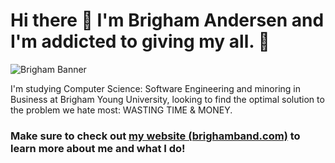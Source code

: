 # Hi there 👋 I'm **Brigham Andersen** and I'm addicted to giving my all. 💯

![Brigham Banner](https://raw.githubusercontent.com/brighamband/brighamband/main/linkedin-banner.png)

I'm studying Computer Science: Software Engineering and minoring in Business at Brigham Young University, looking to find the optimal solution to the problem we hate most:  WASTING TIME & MONEY. 

### Make sure to check out [my website (brighamband.com)](https://brighamband.com) to learn more about me and what I do!
